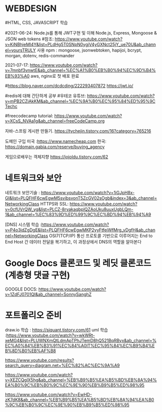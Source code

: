 # WEBDESIGN

#HTML, CSS, JAVASCRIPT 학습
 

#2021-06-24: Node.js를 통해 JWT구현 및 이해 Node.js, Express, Mongoose & JSON web tokens 
#참조: https://www.youtube.com/watch?v=KiNBhjeMI4Y&list=PLdHg5T0SNpN0ygjV4yGXNct25jY_ue70U&ab_channel=yoursTRULY
사용 npm : mongoose, jsonwebtoken, hapijoi, bcrypt, morgan, dotenv, redis-commander

2021-07-17: https://www.youtube.com/watch?v=7mnbf3vnwtE&ab_channel=%EC%A1%B0%EB%B0%94%EC%9D%B4%EB%93%A0 aws, nginx로 첫 배포 완료

#https://blog.naver.com/dcdcding/222293407872
https://jwt.io/

#redis에 대해 간단하게 공부
#우테코 유튜브: https://www.youtube.com/watch?v=mPB2CZiAkKM&ab_channel=%EC%9A%B0%EC%95%84%ED%95%9CTechc

#freecodecamp tutorial: https://www.youtube.com/watch?v=XCsS_NVAa1g&ab_channel=freeCodeCamp.org

자바-스프링 게시판 만들기. https://tychejin.tistory.com/16?category=765216

도메인 구입 미국 :https://www.namecheap.com
 한국: https://domain.gabia.com/reserve/buying_agency


게임으로배우는 객체지향
https://jojoldu.tistory.com/62

# 네트워크와 보안

네트워크 보안기술 : https://www.youtube.com/watch?v=1iGJpH8x-GI&list=PLQFHF6cwEgwM5svibsvonT5ZcGV02sOgb&index=3&ab_channel=NetworkingClass
HTTPS와 SSL: https://www.youtube.com/watch?v=0cfUVrQW_yg&list=PLCZ-8rvakaqbplQZAoUku8uuxUgbLQm-1&ab_channel=%EC%83%9D%ED%99%9C%EC%BD%94%EB%94%A9

[DNS] 시스템 학습 :https://www.youtube.com/watch?v=P4o3jdZgDgE&list=PLQFHF6cwEgwMKP2yyFtfejWfMrg_vDgfH&ab_channel=NetworkingClass
OSI7(TCP/IP) 통신 프로토콜 기반으로 이루어지는 End to End  Host 간 데이터 전달을 복기하고, 이 과정상에서 DNS의 역할을 알아본다

# Google Docs 클론코드 및 레딧 클론코드(계층형 댓글 구현)

GOOGLE DOCS: https://www.youtube.com/watch?v=1ZdFJ0701QI&ab_channel=SonnySanghZ

# 포트폴리오 준비

draw.io 학습 : https://sjquant.tistory.com/61
uml 학습 :https://www.youtube.com/watch?v=wkWRt-xeMG4&list=PLUWNXmQtLdmApTPhJTemD8hQ521BqRByx&ab_channel=%EC%A0%84%EB%B3%91%EC%84%A0IT%EC%95%84%EC%B9%B4%EB%8D%B0%EB%AF%B8

https://www.youtube.com/results?search_query=diagram.net+%EC%82%AC%EC%9A%A9


https://www.youtube.com/watch?v=XEZCQglX5hg&ab_channel=%EB%B9%B5%EA%B5%BD%EB%8A%94%EA%B0%9C%EB%B0%9C%EC%9E%90%EB%B9%B5%ED%98%95

https://www.youtube.com/watch?v=EwHD-zK7dK8&ab_channel=%EB%B9%B5%EA%B5%BD%EB%8A%94%EA%B0%9C%EB%B0%9C%EC%9E%90%EB%B9%B5%ED%98%95

